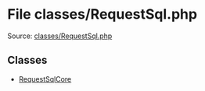 File classes/RequestSql.php
=========

Source: [classes/RequestSql.php](https://github.com/PrestaShop/PrestaShop/blob/1.6.0.1/classes/RequestSql.php)


Classes
-------

* [RequestSqlCore](class.RequestSqlCore.md)

